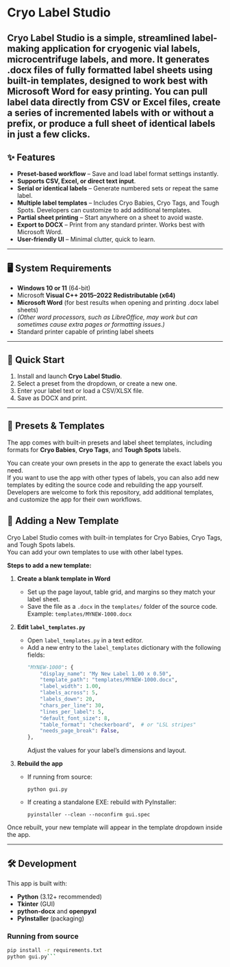 # Cryo Label Studio

Cryo Label Studio is a simple, streamlined label-making application for cryogenic vial labels, microcentrifuge labels, and more.
It generates .docx files of fully formatted label sheets using built-in templates, designed to work best with Microsoft Word for easy printing. 
You can pull label data directly from CSV or Excel files, create a series of incremented labels with or without a prefix, or produce a full sheet of identical labels in just a few clicks.
---

## ✨ Features

- **Preset-based workflow** – Save and load label format settings instantly.
- **Supports CSV, Excel, or direct text input**.
- **Serial or identical labels** – Generate numbered sets or repeat the same label.
- **Multiple label templates** – Includes Cryo Babies, Cryo Tags, and Tough Spots.  Developers can customize to add additional templates.
- **Partial sheet printing** – Start anywhere on a sheet to avoid waste.
- **Export to DOCX** – Print from any standard printer. Works best with Microsoft Word.
- **User-friendly UI** – Minimal clutter, quick to learn.
---


## 🖥 System Requirements

- **Windows 10 or 11** (64-bit)
- Microsoft **Visual C++ 2015–2022 Redistributable (x64)**
-  **Microsoft Word** (for best results when opening and printing .docx label sheets)
-  *(Other word processors, such as LibreOffice, may work but can sometimes cause extra pages or formatting issues.)*
- Standard printer capable of printing label sheets
---

## 🚀 Quick Start

1. Install and launch **Cryo Label Studio**.
2. Select a preset from the dropdown, or create a new one.
3. Enter your label text or load a CSV/XLSX file.
5. Save as DOCX and print.
---

## 📂 Presets & Templates

The app comes with built-in presets and label sheet templates, including formats for **Cryo Babies**, **Cryo Tags**, and **Tough Spots** labels.

You can create your own presets in the app to generate the exact labels you need.  
If you want to use the app with other types of labels, you can also add new templates by editing the source code and rebuilding the app yourself. Developers are welcome to fork this repository, add additional templates, and customize the app for their own workflows.

## 🧩 Adding a New Template

Cryo Label Studio comes with built-in templates for Cryo Babies, Cryo Tags, and Tough Spots labels.  
You can add your own templates to use with other label types.

**Steps to add a new template:**

1. **Create a blank template in Word**  
   - Set up the page layout, table grid, and margins so they match your label sheet.
   - Save the file as a `.docx` in the `templates/` folder of the source code.  
     Example: `templates/MYNEW-1000.docx`

2. **Edit `label_templates.py`**  
   - Open `label_templates.py` in a text editor.
   - Add a new entry to the `label_templates` dictionary with the following fields:
     ```python
     "MYNEW-1000": {
         "display_name": "My New Label 1.00 x 0.50",
         "template_path": "templates/MYNEW-1000.docx",
         "label_width": 1.00,
         "labels_across": 5,
         "labels_down": 20,
         "chars_per_line": 30,
         "lines_per_label": 5,
         "default_font_size": 8,
         "table_format": "checkerboard",  # or "LSL stripes"
         "needs_page_break": False,
     },
     ```
     Adjust the values for your label’s dimensions and layout.

3. **Rebuild the app**  
   - If running from source:  
     ```
     python gui.py
     ```
   - If creating a standalone EXE: rebuild with PyInstaller:
     ```
     pyinstaller --clean --noconfirm gui.spec

     ```

Once rebuilt, your new template will appear in the template dropdown inside the app.

---

## 🛠 Development

This app is built with:

- **Python** (3.12+ recommended)
- **Tkinter** (GUI)
- **python-docx** and **openpyxl**
- **PyInstaller** (packaging)

### Running from source
```bash
pip install -r requirements.txt
python gui.py```






